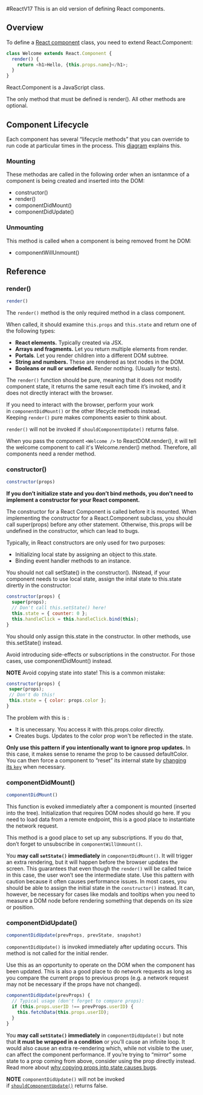 #ReactV17
This is an old version of defining React components.

## Overview
To define a [React component](https://reactjs.org/docs/react-component.html) class, you need to extend React.Component:

``` javascript
class Welcome extends React.Component {
  render() {
    return <h1>Hello, {this.props.name}</h1>;
  }
}
```

React.Component is a JavaScript class. 

The only method that must be defined is render(). All other methods are optional.

## Component Lifecycle 
Each component has several “lifecycle methods” that you can override to run code at particular times in the process. This [diagram](https://projects.wojtekmaj.pl/react-lifecycle-methods-diagram/) explains this. 

### Mounting
These methodas are called in the following order when an isntanmce of a component is being created and inserted into the DOM:
- constructor()
- render()
- componentDidMount()
- componentDidUpdate()

### Unmounting 
This method is called when a component is being removed fromt he DOM:
- componentWillUnmount()

## Reference 

### render()

``` javascript
render()
```

The `render()` method is the only required method in a class component.

When called, it should examine `this.props` and `this.state` and return one of the following types:

- **React elements.** Typically created via JSX.
- **Arrays and fragments.** Let you return multiple elements from render.
- **Portals**. Let you render children into a different DOM subtree. 
- **String and numbers.** These are rendered as text nodes in the DOM.
- **Booleans or null or undefined.** Render nothing. (Usually for tests).

The `render()` function should be pure, meaning that it does not modify component state, it returns the same result each time it’s invoked, and it does not directly interact with the browser.

If you need to interact with the browser, perform your work in `componentDidMount()` or the other lifecycle methods instead. Keeping `render()` pure makes components easier to think about.

`render()` will not be invoked if `shouldComponentUpdate()` returns false.

When you pass the component `<Welcome />` to ReactDOM.render(), it will tell the welcome component to call it's Welcome.render() method. Therefore, all components need a render method.

### constructor()

``` javascript
constructor(props)
```

**If you don’t initialize state and you don’t bind methods, you don’t need to implement a constructor for your React component.**

The constructor for a React Component is called before it is mounted. When implementing the constructor for a React.Component subclass, you should call super(props) before any other statement. Otherwise, this.props will be undefined in the constructor, which can lead to bugs.

Typically, in React constructors are only used for two purposes:

- Initializing local state by assigning an object to this.state.
- Binding event handler methods to an instance.

You should not call setState() in the constructor(). INstead, if your component needs to use local state, assign the inital state to this.state dirertly in the constructor:

``` javascript
constructor(props) {
  super(props);
  // Don't call this.setState() here!
  this.state = { counter: 0 };
  this.handleClick = this.handleClick.bind(this);
}
```

You should only assign this.state in the constructor. In other methods, use this.setState() instead.

Avoid introducing side-effects or subscriptions in the constructor. For those cases, use componentDidMount() instead.

**NOTE**
Avoid copying state into state! This is a common mistake:
``` javascript
constructor(props) {
 super(props);
 // Don't do this!
 this.state = { color: props.color };
}
```

The problem with this is :
- It is unecessary. You access it with this.props.color directly.
- Creates bugs. Updates to the color prop won't be reflected in the state.

**Only use this pattern if you intentionally want to ignore prop updates.** In this case, it makes sense to rename the prop to be caussed defaultColor. You can then force a component to “reset” its internal state by [changing its `key`](https://reactjs.org/blog/2018/06/07/you-probably-dont-need-derived-state.html#recommendation-fully-uncontrolled-component-with-a-key) when necessary.

### componentDidMount()

```javascript
componentDidMount()
```

This function is evoked immediately after a component is mounted (inserted into the tree). Initialization that requires DOM nodes should go here. If you need to load data from a remote endpoint, this is a good place to instantiate the network request.

This method is a good place to set up any subscriptions. If you do that, don’t forget to unsubscribe in `componentWillUnmount()`.

You **may call `setState()` immediately** in `componentDidMount()`. It will trigger an extra rendering, but it will happen before the browser updates the screen. This guarantees that even though the `render()` will be called twice in this case, the user won’t see the intermediate state. Use this pattern with caution because it often causes performance issues. In most cases, you should be able to assign the initial state in the `constructor()` instead. It can, however, be necessary for cases like modals and tooltips when you need to measure a DOM node before rendering something that depends on its size or position.

### componentDidUpdate()

``` javascript
componentDidUpdate(prevProps, prevState, snapshot)
```

`componentDidUpdate()` is invoked immediately after updating occurs. This method is not called for the initial render.

Use this as an opportunity to operate on the DOM when the component has been updated. This is also a good place to do network requests as long as you compare the current props to previous props (e.g. a network request may not be necessary if the props have not changed).
``` javascript
componentDidUpdate(prevProps) {
  // Typical usage (don't forget to compare props):
  if (this.props.userID !== prevProps.userID) {
    this.fetchData(this.props.userID);
  }
}
```

You **may call `setState()` immediately** in `componentDidUpdate()` but note that **it must be wrapped in a condition** or you’ll cause an infinite loop. It would also cause an extra re-rendering which, while not visible to the user, can affect the component performance. If you’re trying to “mirror” some state to a prop coming from above, consider using the prop directly instead. Read more about [why copying props into state causes bugs](https://reactjs.org/blog/2018/06/07/you-probably-dont-need-derived-state.html).

**NOTE**
`componentDidUpdate()` will not be invoked if [`shouldComponentUpdate()`](https://reactjs.org/docs/react-component.html#shouldcomponentupdate) returns false.